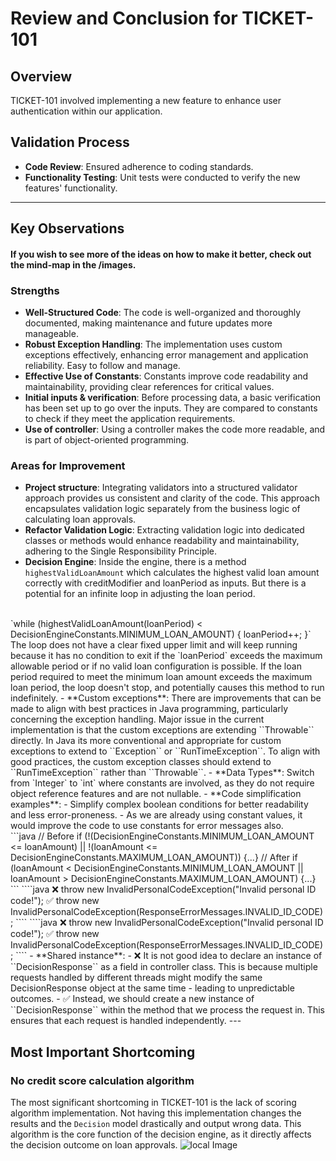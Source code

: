 # Review and Conclusion for TICKET-101

## Overview

TICKET-101 involved implementing a new feature to enhance user authentication within our application.

## Validation Process

- **Code Review**: Ensured adherence to coding standards.
- **Functionality Testing**: Unit tests were conducted to verify the new features' functionality.

---
## Key Observations

#### If you wish to see more of the ideas on how to make it better, check out the mind-map in the /images.

### Strengths

- **Well-Structured Code**: The code is well-organized and thoroughly documented, making maintenance and future updates more manageable.
- **Robust Exception Handling**: The implementation uses custom exceptions effectively, enhancing error management and application reliability.
Easy to follow and manage.
- **Effective Use of Constants**: Constants improve code readability and maintainability, providing clear references for critical values.
- **Initial inputs & verification**: Before processing data, a basic verification has been set up to go over the inputs.
They are compared to constants to check if they meet the application requirements.
- **Use of controller**: Using a controller makes the code more readable, and is part of object-oriented programming.


### Areas for Improvement

- **Project structure**: Integrating validators into a structured validator approach provides us consistent and clarity of the code.
  This approach encapsulates validation logic separately from the business logic of calculating loan approvals.
- **Refactor Validation Logic**: Extracting validation logic into dedicated classes or methods would enhance readability and maintainability, adhering to the Single Responsibility Principle.
- **Decision Engine**: Inside the engine, there is a method ``highestValidLoanAmount`` which calculates the highest valid loan amount correctly with creditModifier and loanPeriod as inputs.
  But there is a potential for an infinite loop in adjusting the loan period.
<br>
`while (highestValidLoanAmount(loanPeriod) < DecisionEngineConstants.MINIMUM_LOAN_AMOUNT) { loanPeriod++; }`
<br>
The loop does not have a clear fixed upper limit and will keep running because it has no condition to exit if the `loanPeriod` exceeds the maximum allowable period or
if no valid loan configuration is possible.
If the loan period required to meet the minimum loan amount exceeds the maximum loan period, the loop doesn't stop,
and potentially causes this method to run indefinitely.
- **Custom exceptions**: There are improvements that can be made to align with best practices in Java programming, particularly concerning the exception handling.
  Major issue in the current implementation is that the custom exceptions are extending ``Throwable`` directly.
  In Java its more conventional and appropriate for custom exceptions to extend to ``Exception`` or ``RunTimeException``.
  To align with good practices, the custom exception classes should extend to ``RunTimeException`` rather than ``Throwable``.
- **Data Types**: Switch from `Integer` to `int` where constants are involved, as they do not require object reference features and are not nullable.
- **Code simplification examples**: 
  - Simplify complex boolean conditions for better readability and less error-proneness.
  - As we are already using constant values, it would improve the code to use constants for error messages also.
  <br>
```java
// Before
  if (!(DecisionEngineConstants.MINIMUM_LOAN_AMOUNT <= loanAmount) || !(loanAmount <= DecisionEngineConstants.MAXIMUM_LOAN_AMOUNT)) {...}
// After
if (loanAmount < DecisionEngineConstants.MINIMUM_LOAN_AMOUNT || loanAmount > DecisionEngineConstants.MAXIMUM_LOAN_AMOUNT) {...}
```
````java
❌ throw new InvalidPersonalCodeException("Invalid personal ID code!");
✅ throw new InvalidPersonalCodeException(ResponseErrorMessages.INVALID_ID_CODE);
````
````java
❌ throw new InvalidPersonalCodeException("Invalid personal ID code!");
✅ throw new InvalidPersonalCodeException(ResponseErrorMessages.INVALID_ID_CODE);
````
- **Shared instance**:
  - ❌ It is not good idea to declare an instance of ``DecisionResponse`` as a field in controller class.
    This is because multiple requests handled by different threads might modify the same DecisionResponse object at the same time - leading to unpredictable outcomes.
  - ✅ Instead, we should create a new instance of ``DecisionResponse`` within the method that we process the request in.
    This ensures that each request is handled independently.
---

## Most Important Shortcoming
### No credit score calculation algorithm
The most significant shortcoming in TICKET-101 is the lack of scoring algorithm implementation. 
Not having this implementation changes the results and the ``Decision`` model drastically and output wrong data.
This algorithm is the core function of the decision engine, as it directly affects the decision outcome on loan approvals.
![local Image](C:\Users\ferre\OneDrive\Desktop\Code\Inbank-Decision-Engine\intern-decision-engine-backend\images\MindMap.png)